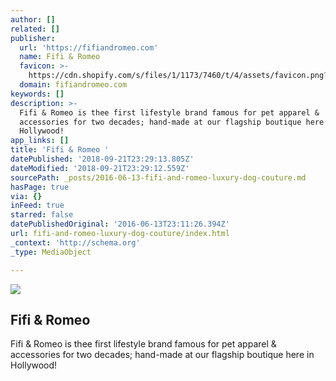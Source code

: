 ```yaml
---
author: []
related: []
publisher:
  url: 'https://fifiandromeo.com'
  name: Fifi & Romeo
  favicon: >-
    https://cdn.shopify.com/s/files/1/1173/7460/t/4/assets/favicon.png?10775600672275882073
  domain: fifiandromeo.com
keywords: []
description: >-
  Fifi & Romeo is thee first lifestyle brand famous for pet apparel &
  accessories for two decades; hand-made at our flagship boutique here in
  Hollywood!
app_links: []
title: 'Fifi & Romeo '
datePublished: '2018-09-21T23:29:13.805Z'
dateModified: '2018-09-21T23:29:12.559Z'
sourcePath: _posts/2016-06-13-fifi-and-romeo-luxury-dog-couture.md
hasPage: true
via: {}
inFeed: true
starred: false
datePublishedOriginal: '2016-06-13T23:11:26.394Z'
url: fifi-and-romeo-luxury-dog-couture/index.html
_context: 'http://schema.org'
_type: MediaObject

---
```

<article style=""><img src="https://s3-us-west-2.amazonaws.com/the-grid-img/p/3830b6a8c29ca70b09b197cd7fbf2e92dad7e17c.jpg" /><h1>Fifi &amp; Romeo </h1><p>Fifi &amp; Romeo is thee first lifestyle brand famous for pet apparel &amp; accessories for two decades; hand-made at our flagship boutique here in Hollywood!</p></article>